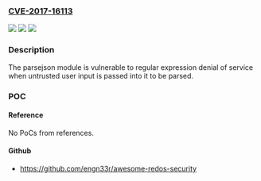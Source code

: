### [CVE-2017-16113](https://cve.mitre.org/cgi-bin/cvename.cgi?name=CVE-2017-16113)
![](https://img.shields.io/static/v1?label=Product&message=parsejson%20node%20module&color=blue)
![](https://img.shields.io/static/v1?label=Version&message=n%2Fa&color=blue)
![](https://img.shields.io/static/v1?label=Vulnerability&message=Denial%20of%20Service%20(CWE-400)&color=brighgreen)

### Description

The parsejson module is vulnerable to regular expression denial of service when untrusted user input is passed into it to be parsed.

### POC

#### Reference
No PoCs from references.

#### Github
- https://github.com/engn33r/awesome-redos-security

